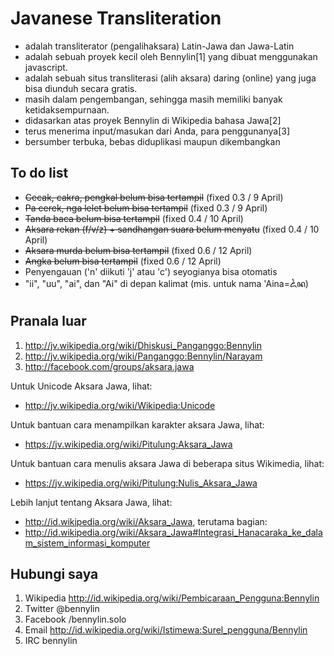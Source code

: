 Javanese Transliteration
========================

* adalah transliterator (pengalihaksara) Latin-Jawa dan Jawa-Latin
* adalah sebuah proyek kecil oleh Bennylin[1] yang dibuat menggunakan javascript.
* adalah sebuah situs transliterasi (alih aksara) daring (online) yang juga bisa diunduh secara gratis.
* masih dalam pengembangan, sehingga masih memiliki banyak ketidaksempurnaan.
* didasarkan atas proyek Bennylin di Wikipedia bahasa Jawa[2]
* terus menerima input/masukan dari Anda, para penggunanya[3]
* bersumber terbuka, bebas diduplikasi maupun dikembangkan

To do list
----------
* <s>Cecak, cakra, pengkal belum bisa tertampil</s> (fixed 0.3 / 9 April)
* <s>Pa cerek, nga lelet belum bisa tertampil</s> (fixed 0.3 / 9 April)
* <s>Tanda baca belum bisa tertampil</s> (fixed 0.4 / 10 April)
* <s>Aksara rekan (f/v/z) + sandhangan suara belum menyatu</s> (fixed 0.4 / 10 April)
* <s>Aksara murda belum bisa tertampil</s> (fixed 0.6 / 12 April)
* <s>Angka belum bisa tertampil</s> (fixed 0.6 / 12 April)
* Penyengauan ('n' diikuti 'j' atau 'c') seyogianya bisa otomatis
* "ii", "uu", "ai", dan "Ai" di depan kalimat (mis. untuk nama 'Aina=ꦍꦤ)

Pranala luar
------------
1. http://jv.wikipedia.org/wiki/Dhiskusi_Panganggo:Bennylin
2. http://jv.wikipedia.org/wiki/Panganggo:Bennylin/Narayam
3. http://facebook.com/groups/aksara.jawa

Untuk Unicode Aksara Jawa, lihat:
* http://jv.wikipedia.org/wiki/Wikipedia:Unicode

Untuk bantuan cara menampilkan karakter aksara Jawa, lihat:
* https://jv.wikipedia.org/wiki/Pitulung:Aksara_Jawa

Untuk bantuan cara menulis aksara Jawa di beberapa situs Wikimedia, lihat:
* https://jv.wikipedia.org/wiki/Pitulung:Nulis_Aksara_Jawa

Lebih lanjut tentang Aksara Jawa, lihat:
* http://id.wikipedia.org/wiki/Aksara_Jawa, terutama bagian: 
* http://id.wikipedia.org/wiki/Aksara_Jawa#Integrasi_Hanacaraka_ke_dalam_sistem_informasi_komputer

Hubungi saya
------------
1. Wikipedia http://id.wikipedia.org/wiki/Pembicaraan_Pengguna:Bennylin
2. Twitter @bennylin
3. Facebook /bennylin.solo
4. Email http://id.wikipedia.org/wiki/Istimewa:Surel_pengguna/Bennylin
5. IRC bennylin
